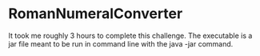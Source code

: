 # RomanNumeralConverter
It took me roughly 3 hours to complete this challenge.
The executable is a jar file meant to be run in command line with the java -jar command.
